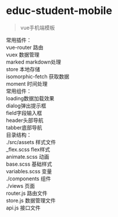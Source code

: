 # educ-student-mobile

> vue手机端模板

常用插件：  
vue-router 路由  
vuex 数据管理  
marked markdown处理  
store 本地存储  
isomorphic-fetch 获取数据  
moment 时间处理  
常用组件：  
loading数据加载效果  
dialog弹出提示框  
field字段输入框  
header头部导航  
tabber底部导航  
目录结构：  
./src/assets 样式文件  
_flex.scss flex样式  
animate.scss 动画  
base.scss 基础样式  
variables.scss 变量  
./components 组件  
./views 页面  
router.js 路由文件  
store.js 数据管理文件  
api.js 接口文件  



